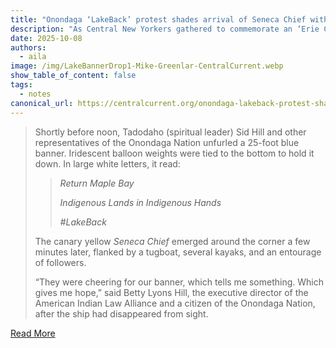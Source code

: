 ```yaml
---
title: "Onondaga ‘LakeBack’ protest shades arrival of Seneca Chief with history of harm"
description: "As Central New Yorkers gathered to commemorate an ‘Erie Canal moment,’ Haudenosaunee remembered the canal’s long legacy of Indigenous harm."
date: 2025-10-08
authors:
  - aila
image: /img/LakeBannerDrop1-Mike-Greenlar-CentralCurrent.webp
show_table_of_content: false
tags:
  - notes
canonical_url: https://centralcurrent.org/onondaga-lakeback-protest-shades-arrival-of-seneca-chief-with-history-of-harm/
---
```

<blockquote>
<p>Shortly before noon, Tadodaho (spiritual leader) Sid Hill and other representatives of the Onondaga Nation unfurled a 25-foot blue banner. Iridescent balloon weights were tied to the bottom to hold it down. In large white letters, it read:&nbsp;</p>
    <blockquote>
        <p><em>Return Maple Bay</em></p>
        <p><em>Indigenous Lands in Indigenous Hands</em></p>
        <p><em>#LakeBack</em></p>
    </blockquote>
<p>The canary yellow&nbsp;<em>Seneca Chief&nbsp;</em>emerged around the corner a few minutes later, flanked by a tugboat, several kayaks, and an entourage of followers.&nbsp;</p>
<p>&ldquo;They were cheering for our banner, which tells me something. Which gives me hope,&rdquo; said Betty Lyons Hill, the executive director of the American Indian Law Alliance and a citizen of the Onondaga Nation, after the ship had disappeared from sight.</p>
 </blockquote>

[Read More](https://centralcurrent.org/onondaga-lakeback-protest-shades-arrival-of-seneca-chief-with-history-of-harm/)